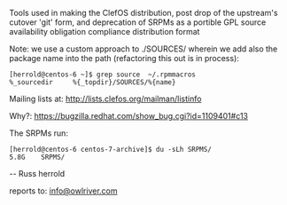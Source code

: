 Tools used in making the ClefOS distribution, post drop of
the upstream's cutover 'git' form, and deprecation of SRPMs 
as a portible GPL source availability obligation compliance 
distribution format

Note: we use a custom approach to ./SOURCES/ wherein we add also
the package name into the path (refactoring this out is in process):

    [herrold@centos-6 ~]$ grep source  ~/.rpmmacros
    %_sourcedir     %{_topdir}/SOURCES/%{name}

Mailing lists at:
    http://lists.clefos.org/mailman/listinfo

Why?:
    https://bugzilla.redhat.com/show_bug.cgi?id=1109401#c13

The SRPMs run:

    [herrold@centos-6 centos-7-archive]$ du -sLh SRPMS/
    5.8G    SRPMS/

-- Russ herrold

reports to: info@owlriver.com


